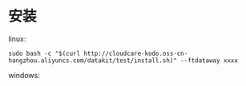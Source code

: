 <h1>安装</h1>

linux:  

`sudo bash -c "$(curl http://cloudcare-kodo.oss-cn-hangzhou.aliyuncs.com/datakit/test/install.sh)" --ftdataway xxxx`


windows:


